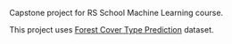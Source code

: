 
Capstone project for RS School Machine Learning course.

This project uses [Forest Cover Type Prediction](https://www.kaggle.com/competitions/forest-cover-type-prediction/data) dataset.
